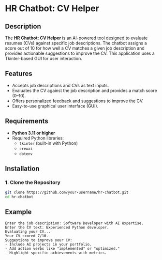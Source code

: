 # HR Chatbot: CV Helper

## Description
The **HR Chatbot: CV Helper** is an AI-powered tool designed to evaluate resumes (CVs) against specific job descriptions. The chatbot assigns a score out of 10 for how well a CV matches a given job description and provides actionable suggestions to improve the CV. This application uses a Tkinter-based GUI for user interaction.

## Features
- Accepts job descriptions and CVs as text inputs.
- Evaluates the CV against the job description and provides a match score (0–10).
- Offers personalized feedback and suggestions to improve the CV.
- Easy-to-use graphical user interface (GUI).

## Requirements
- **Python 3.11 or higher**
- Required Python libraries:
  - `tkinter` (built-in with Python)
  - `crewai`
  - `dotenv`

## Installation

### 1. Clone the Repository
```bash
git clone https://github.com/your-username/hr-chatbot.git
cd hr-chatbot

   ```

## Example

```plaintext
Enter the job description: Software Developer with AI expertise.
Enter the CV text: Experienced Python developer.
Evaluating your CV...
Your CV scored 7/10.
Suggestions to improve your CV:
- Include AI projects in your portfolio.
- Add action verbs like "implemented" or "optimized."
- Highlight specific achievements with metrics.
```
